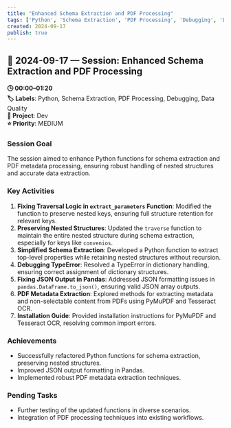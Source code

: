 ```yaml
---
title: "Enhanced Schema Extraction and PDF Processing"
tags: ['Python', 'Schema Extraction', 'PDF Processing', 'Debugging', 'Data Quality']
created: 2024-09-17
publish: true
---
```


## 📅 2024-09-17 — Session: Enhanced Schema Extraction and PDF Processing

**🕒 00:00–01:20**  
**🏷️ Labels**: Python, Schema Extraction, PDF Processing, Debugging, Data Quality  
**📂 Project**: Dev  
**⭐ Priority**: MEDIUM  


### Session Goal
The session aimed to enhance Python functions for schema extraction and PDF metadata processing, ensuring robust handling of nested structures and accurate data extraction.

### Key Activities
1. **Fixing Traversal Logic in `extract_parameters` Function**: Modified the function to preserve nested keys, ensuring full structure retention for relevant keys.
2. **Preserving Nested Structures**: Updated the `traverse` function to maintain the entire nested structure during schema extraction, especially for keys like `convenios`.
3. **Simplified Schema Extraction**: Developed a Python function to extract top-level properties while retaining nested structures without recursion.
4. **Debugging TypeError**: Resolved a TypeError in dictionary handling, ensuring correct assignment of dictionary structures.
5. **Fixing JSON Output in Pandas**: Addressed JSON formatting issues in `pandas.DataFrame.to_json()`, ensuring valid JSON array outputs.
6. **PDF Metadata Extraction**: Explored methods for extracting metadata and non-selectable content from PDFs using PyMuPDF and Tesseract OCR.
7. **Installation Guide**: Provided installation instructions for PyMuPDF and Tesseract OCR, resolving common import errors.

### Achievements
- Successfully refactored Python functions for schema extraction, preserving nested structures.
- Improved JSON output formatting in Pandas.
- Implemented robust PDF metadata extraction techniques.

### Pending Tasks
- Further testing of the updated functions in diverse scenarios.
- Integration of PDF processing techniques into existing workflows.
